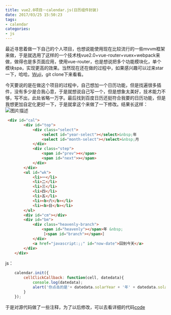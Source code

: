```yaml
---
title: vue2.0项目－calendar.js(日历组件封装)
date: 2017/03/25 15:50:23
tags:
- calendar
categories:
- js
---
```

最近寻思着做一下自己的个人项目，也想说能使用现在比较流行的一些mvvm框架来做，于是就选用了这样的一个技术栈vue2.0+vue-router+vuex+webpack来做，做得也是多页面应用，使用vue-router，也是想说把多个功能模块化，单个模块spa，实现更高的效果。当然现在还在做的过程中，如果感兴趣可以过来star一下，哈哈，[Wuji](https://github.com/xiaobinwu/Wuji)，git clone下来看看。

今天要说的是在做这个项目的过程中，自己想加一个日历功能，但是找遍很多插件，没有多少是合我心意，于是就想说自己写一个，但是想象太美好，技术能力不够，写不出，此处省略一万字。最后找到百度日历还挺符合我要的日历功能，但是我想更加自定化更好一下，于是就拿这个来做了一下修改。结果长这样：
![图片描述](https://sfault-image.b0.upaiyun.com/410/481/4104814977-58d67d2eb8189_articlex)



```html
 <div id="cal">
        <div id="top">
            <div class="select">
                <select id="year-select"></select>&nbsp;年
                <select id="month-select"></select>&nbsp;月
            </div>
            <div class="step">
                <span id="prev"><</span>
                <span id="next">></span>
            </div>
        </div>
        <ul id="wk">
            <li>一</li>
            <li>二</li>
            <li>三</li>
            <li>四</li>
            <li>五</li>
            <li><b>六</b></li>
            <li><b>日</b></li>
        </ul>
        <div id="cm"></div>
        <div id="bm">
            <div class="heavenly-branch">
                <span id="heavenly"></span>年 &nbsp;
                ［<span id="branch"></span>］
            </div>
            <a href="javascript:;;" id="now-date">回到今天</a>
        </div>
    </div>
```
js：

```javascript
    calendar.init({
        cellClickCallback: function(cell, datedata){
            console.log(datedata);
            alert('你点击的是'+ datedata.solarYear + '年' + datedata.solarMonth + '月' + datedata.solarDate + '日');
        }
    });
```
于是对源代码做了一些注释，为了以后修改，可以去看详细的代码[code](https://github.com/xiaobinwu/MyResourceLibrary/tree/master/calendar.js)